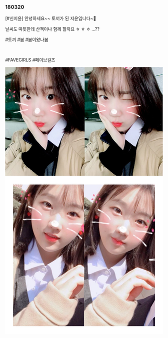 ### 180320

\[#신지윤] 안녕하세요~~ 토끼가 된 지윤입니다~🐰

날씨도 따뜻한데 산책이나 함께 할까요 ㅎ ㅎ ㅎ ...??

#토끼 #봄 #봄이왔나봄

<br>

#FAVEGIRLS #페이브걸즈

![](../Images/twitter_180329_0.jpg)
![](../Images/twitter_180329_1.jpg)